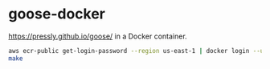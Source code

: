 # goose-docker
https://pressly.github.io/goose/ in a Docker container.

```bash
aws ecr-public get-login-password --region us-east-1 | docker login --username AWS --password-stdin public.ecr.aws/s4b2s5g7
make
```
